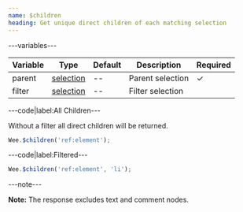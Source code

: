```yaml
---
name: $children
heading: Get unique direct children of each matching selection
---
```


---variables---

| Variable | Type | Default | Description | Required |
| -- | -- | -- | -- | -- |
| parent | [selection](/script#selection) | -- | Parent selection | ✓ |
| filter | [selection](/script#selection) | -- | Filter selection ||

---code|label:All Children---

Without a filter all direct children will be returned.

```javascript
Wee.$children('ref:element');
```

---code|label:Filtered---

```javascript
Wee.$children('ref:element', 'li');
```

---note---

**Note:** The response excludes text and comment nodes.